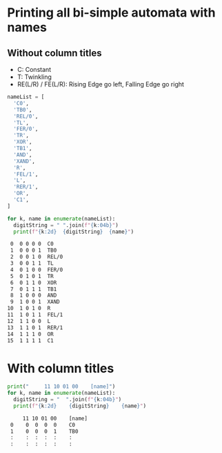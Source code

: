 # Printing all bi-simple automata with names

## Without column titles

- C: Constant
- T: Twinkling
- RE(L/R) / FE(L/R): Rising Edge go left, Falling Edge go right

```py
nameList = [
  'C0',
  'TB0',
  'REL/0',
  'TL',
  'FER/0',
  'TR',
  'XOR',
  'TB1',
  'AND',
  'XAND',
  'R',
  'FEL/1',
  'L',
  'RER/1',
  'OR',
  'C1',
]

for k, name in enumerate(nameList):
  digitString = " ".join(f"{k:04b}")
  print(f"{k:2d}  {digitString}  {name}")
```

```txt
 0  0 0 0 0  C0
 1  0 0 0 1  TB0
 2  0 0 1 0  REL/0
 3  0 0 1 1  TL
 4  0 1 0 0  FER/0
 5  0 1 0 1  TR
 6  0 1 1 0  XOR
 7  0 1 1 1  TB1
 8  1 0 0 0  AND
 9  1 0 0 1  XAND
10  1 0 1 0  R
11  1 0 1 1  FEL/1
12  1 1 0 0  L
13  1 1 0 1  RER/1
14  1 1 1 0  OR
15  1 1 1 1  C1
```

# With column titles

```py
print("     11 10 01 00    [name]")
for k, name in enumerate(nameList):
  digitString = "  ".join(f"{k:04b}")
  print(f"{k:2d}    {digitString}    {name}")
```

```txt
     11 10 01 00    [name]
 0    0  0  0  0    C0
 1    0  0  0  1    TB0
 :    :  :  :  :    :
 :    :  :  :  :    :
```
